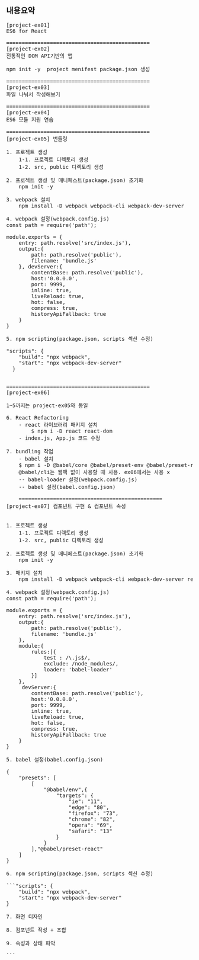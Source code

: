 ## 내용요약
<pre>
[project-ex01]
ES6 for React

==============================================
[project-ex02]
전통적인 DOM API기반의 앱

npm init -y  project menifest package.json 생성

==============================================
[project-ex03]
파일 나눠서 작성해보기

==============================================
[project-ex04]
ES6 모듈 지원 연습

==============================================
[project-ex05] 번들링

1. 프로젝트 생성
    1-1. 프로젝트 디렉토리 생성
    1-2. src, public 디렉토리 생성

2. 프로젝트 생성 및 매니페스트(package.json) 초기화
    npm init -y

3. webpack 설치
    npm install -D webpack webpack-cli webpack-dev-server

4. webpack 설정(webpack.config.js)
const path = require('path');

module.exports = {
    entry: path.resolve('src/index.js'),
    output:{
        path: path.resolve('public'),
        filename: 'bundle.js'
    }, devServer:{
        contentBase: path.resolve('public'),
        host:'0.0.0.0',
        port: 9999,
        inline: true,
        liveReload: true,
        hot: false,
        compress: true,
        historyApiFallback: true
    }
}

5. npm scripting(package.json, scripts 섹션 수정)

"scripts": {
    "build": "npx webpack",
    "start": "npx webpack-dev-server"
  }


==============================================
[project-ex06]

1~5까지는 project-ex05와 동일

6. React Refactoring
    - react 라이브러리 패키지 설치
        $ npm i -D react react-dom
    - index.js, App.js 코드 수정

7. bundling 작업
    - babel 설치
    $ npm i -D @babel/core @babel/preset-env @babel/preset-react babel-loader 
    @babel/cli는 웹팩 없이 사용할 때 사용. ex06에서는 사용 x
    -- babel-loader 설정(webpack.config.js)
    -- babel 설정(babel.config.json)

    ==============================================
[project-ex07] 컴포넌트 구현 & 컴포넌트 속성


1. 프로젝트 생성
    1-1. 프로젝트 디렉토리 생성
    1-2. src, public 디렉토리 생성

2. 프로젝트 생성 및 매니페스트(package.json) 초기화
    npm init -y

3. 패키지 설치
    npm install -D webpack webpack-cli webpack-dev-server react react-dom @babel/core @babel/preset-env @babel/preset-react babel-loader

4. webpack 설정(webpack.config.js)
const path = require('path');

module.exports = {
    entry: path.resolve('src/index.js'),
    output:{
        path: path.resolve('public'),
        filename: 'bundle.js'
    },
    module:{
        rules:[{
            test : /\.js$/,
            exclude: /node_modules/,
            loader: 'babel-loader'
        }]
    },
     devServer:{
        contentBase: path.resolve('public'),
        host:'0.0.0.0',
        port: 9999,
        inline: true,
        liveReload: true,
        hot: false,
        compress: true,
        historyApiFallback: true
    }
}

5. babel 설정(babel.config.json)

{
    "presets": [
        [
            "@babel/env",{
                "targets": {
                    "ie": "11",
                    "edge": "80",
                    "firefox": "73",
                    "chrome": "82",
                    "opera": "69",
                    "safari": "13"
                }
            }
        ],"@babel/preset-react"
    ]
}

6. npm scripting(package.json, scripts 섹션 수정)

```"scripts": {
    "build": "npx webpack",
    "start": "npx webpack-dev-server"
}

7. 화면 디자인

8. 컴포넌트 작성 + 조합

9. 속성과 상태 파악

```